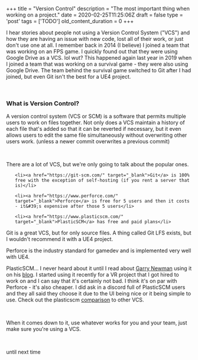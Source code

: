 
+++
title = "Version Control"
description = "The most important thing when working on a project."
date = 2020-02-25T11:25:06Z
draft = false
type = 'post'
tags = ['TODO']
old_content_duration = 0
+++

<p>I hear stories about people not using a Version Control System (&quot;VCS&quot;) and how they are having an issue with new code, lost all of their work, or just don&#39;t use one at all. I remember back in 2014 (I believe) I joined a team that was working on an FPS game. I quickly found out that they were using Google Drive as a VCS. lol wut? This happened again last year in 2019 when I joined a team that was working on a survival game - they were also using Google Drive. The team behind the survival game switched to Git after I had joined, but even Git isn&#39;t the best for a UE4 project.</p>

<p>&nbsp;</p>

<h3>What is Version Control?</h3>

<p>A version control system (VCS or SCM) is a software that permits multiple users to work on files together. Not only does a VCS maintain a history of each file that&#39;s added so that it can be reverted if necessary, but it even allows users to edit the same file simultaneously without overwriting other users work. (unless a newer commit overwrites a previous commit)</p>

<p>&nbsp;</p>

<p>There are a lot of VCS, but we&#39;re only going to talk about the popular ones.</p>

<ul>
	<li><a href="https://git-scm.com/" target="_blank">Git</a> is 100% free with the exception of self-hosting (if you rent a server that is)</li>
	<li><a href="https://www.perforce.com/" target="_blank">Perforce</a> is free for 5 users and then it costs - it&#39;s expensive after those 5 users</li>
	<li><a href="https://www.plasticscm.com/" target="_blank">PlasticSCM</a> has free and paid plans</li>
</ul>

<p>Git is a great VCS, but for only source files. A thing called Git LFS exists, but I wouldn&#39;t recommend it with a UE4 project.</p>

<p>Perforce is the industry standard for gamedev and is implemented very well with UE4.</p>

<p>PlasticSCM... I never heard about it until I read about <a href="https://twitter.com/garrynewman">Garry Newman</a> using it on his <a href="https://garry.tv">blog</a>. I started using it recently for a VR project that I got hired to work on and I can say that it&#39;s certainly not bad. I think it&#39;s on par with Perforce - it&#39;s also cheaper. I did ask in a discord full of PlasticSCM users and they all said they choose it due to the UI being nice or it being simple to use. Check out the plasticscm <a href="https://www.plasticscm.com/alternative-to-perforce" target="_blank">comparison</a> to other VCS.</p>

<p>&nbsp;</p>

<p>When it comes down to it, use whatever works for you and your team, just make sure you&#39;re using a VCS.</p>

<p>&nbsp;</p>

<p>until next time</p>
    
